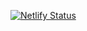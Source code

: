 [![Netlify Status](https://api.netlify.com/api/v1/badges/91c2d61b-d1e5-429c-947e-78395a103891/deploy-status)](https://app.netlify.com/sites/eatxpress001/deploys)
